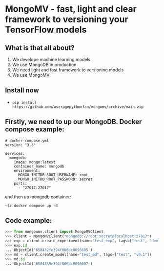 # MongoMV - fast, light and clear framework to versioning your TensorFlow models

## What is that all about?

1. We develope machine learning models
2. We use MongoDB in production
2. We need light and fast framework to versioning models
3. We use MongoMV

## Install now

* `pip install https://github.com/averagepythonfan/mongomv/archive/main.zip`

## Firstly, we need to up our MongoDB. Docker compose example:
```
# docker-compose.yml
version: "3.3"

services:
  mongodb:
    image: mongo:latest
    container_name: mongodb
    environment:
      MONGO_INITDB_ROOT_USERNAME: root
      MONGO_INITDB_ROOT_PASSWORD: secret
    ports:
      - "27017:27017"
```

and then up mongodb container:
```
~$: docker compose up -d
```

## Code example:

```Python
>>> from mongoumv.client import MongoMVClient
>>> client = MongoMVClient("mongodb://root:secret@localhost:27017")
>>> exp = client.create_experiment(name="test_exp", tags=["test", "dev"])
>>> exp.id
... ObjectId('658432fe394f866bc0096605')
>>> md = client.create_model(name="test_md", tags=["test", "v0.1"])
>>> md.id
... ObjectId('6584339e394f866bc0096607')

```
